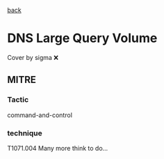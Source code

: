 [back](../index.md)
# DNS Large Query Volume
Cover by sigma :x: 
## MITRE
### Tactic
command-and-control
### technique
T1071.004
Many more think to do...